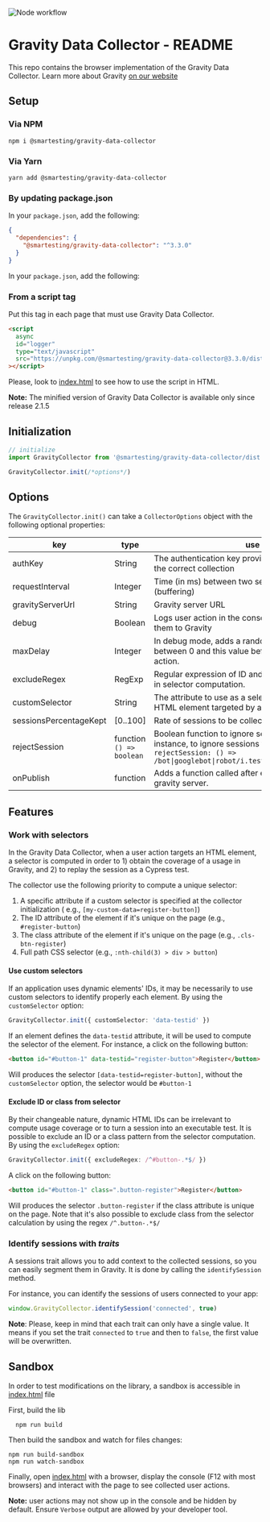 ![Node workflow](https://github.com/Smartesting/gravity-data-collector/actions/workflows/node.js.yml/badge.svg)

# Gravity Data Collector - README

This repo contains the browser implementation of the Gravity Data Collector. Learn more about
Gravity [on our website](https://gravity-testing.com)

## Setup

### Via NPM

```console
npm i @smartesting/gravity-data-collector
```

### Via Yarn

```console
yarn add @smartesting/gravity-data-collector
```

### By updating package.json

In your `package.json`, add the following:

```json
{
  "dependencies": {
    "@smartesting/gravity-data-collector": "^3.3.0"
  }
}
```

In your `package.json`, add the following:

### From a script tag

Put this tag in each page that must use Gravity Data Collector.

```html
<script
  async
  id="logger"
  type="text/javascript"
  src="https://unpkg.com/@smartesting/gravity-data-collector@3.3.0/dist/gravity-logger-min.js"
></script>
```

Please, look to [index.html](sample/index.html) to see how to use the script in HTML.

**Note:** The minified version of Gravity Data Collector is available only since release 2.1.5

## Initialization

```typescript
// initialize
import GravityCollector from '@smartesting/gravity-data-collector/dist'

GravityCollector.init(/*options*/)
```

## Options

The `GravityCollector.init()` can take a `CollectorOptions` object with the following optional properties:

| key                    | type                     | use                                                                                                                                                                                             | default value                                  |
| ---------------------- | ------------------------ | ----------------------------------------------------------------------------------------------------------------------------------------------------------------------------------------------- | ---------------------------------------------- |
| authKey                | String                   | The authentication key provided by Gravity to select the correct collection                                                                                                                     |                                                |
| requestInterval        | Integer                  | Time (in ms) between two sends to Gravity server (buffering)                                                                                                                                    | 5000                                           |
| gravityServerUrl       | String                   | Gravity server URL                                                                                                                                                                              | https://smartestinggravityserver.herokuapp.com |
| debug                  | Boolean                  | Logs user action in the console instead of sending them to Gravity                                                                                                                              | false                                          |
| maxDelay               | Integer                  | In debug mode, adds a random delay (in ms) between 0 and this value before printing an user action.                                                                                             | 500                                            |
| excludeRegex           | RegExp                   | Regular expression of ID and class names to ignore in selector computation.                                                                                                                     | none                                           |
| customSelector         | String                   | The attribute to use as a selector if defined on an HTML element targeted by a user action.                                                                                                     | none                                           |
| sessionsPercentageKept | [0..100]                 | Rate of sessions to be collected                                                                                                                                                                | 100                                            |
| rejectSession          | function `() => boolean` | Boolean function to ignore session tracking. For instance, to ignore sessions from some bots:<br /><code>rejectSession: () => /bot&#124;googlebot&#124;robot/i.test(navigator.userAgent)</code> | `() => false`                                  |
| onPublish              | function                 | Adds a function called after each publish to the gravity server.                                                                                                                                | none                                           |

## Features

### Work with selectors

In the Gravity Data Collector, when a user action targets an HTML element, a selector is computed in order to 1) obtain
the coverage of a usage in Gravity, and 2) to replay the session as a Cypress test.

The collector use the following priority to compute a unique selector:

1. A specific attribute if a custom selector is specified at the collector initialization (
   e.g., `[my-custom-data=register-button]`)
2. The ID attribute of the element if it's unique on the page (e.g., `#register-button`)
3. The class attribute of the element if it's unique on the page (e.g., `.cls-btn-register`)
4. Full path CSS selector (e.g., `:nth-child(3) > div > button`)

#### Use custom selectors

If an application uses dynamic elements' IDs, it may be necessarily to use custom selectors to identify properly each
element. By using the `customSelector` option:

```typescript
GravityCollector.init({ customSelector: 'data-testid' })
```

If an element defines the `data-testid` attribute, it will be used to compute the selector of the element. For instance,
a click on the following button:

```html
<button id="#button-1" data-testid="register-button">Register</button>
```

Will produces the selector `[data-testid=register-button]`, without the `customSelector` option, the selector would
be `#button-1`

#### Exclude ID or class from selector

By their changeable nature, dynamic HTML IDs can be irrelevant to compute usage coverage or to turn a session into an
executable test. It is possible to exclude an ID or a class pattern from the selector computation. By using
the `excludeRegex` option:

```typescript
GravityCollector.init({ excludeRegex: /^#button-.*$/ })
```

A click on the following button:

```html
<button id="#button-1" class=".button-register">Register</button>
```

Will produces the selector `.button-register` if the class attribute is unique on the page. Note that it's also possible
to exclude class from the selector calculation by using the regex `/^.button-.*$/`

### Identify sessions with _traits_

A sessions trait allows you to add context to the collected sessions, so you can easily segment them in Gravity. It is
done by calling the `identifySession` method.

For instance, you can identify the sessions of users connected to your app:

```typescript
window.GravityCollector.identifySession('connected', true)
```

**Note**: Please, keep in mind that each trait can only have a single value. It means if you set the trait `connected`
to `true` and then to `false`, the first value will be overwritten.

## Sandbox

In order to test modifications on the library, a sandbox is accessible in [index.html](sample/index.html) file

First, build the lib

```shell
  npm run build
```

Then build the sandbox and watch for files changes:

```shell
npm run build-sandbox
npm run watch-sandbox
```

Finally, open [index.html](sample/index.html) with a browser, display the console (F12 with most browsers) and interact
with the page to see collected user actions.

**Note:** user actions may not show up in the console and be hidden by default. Ensure `Verbose` output are allowed by
your developer tool.
